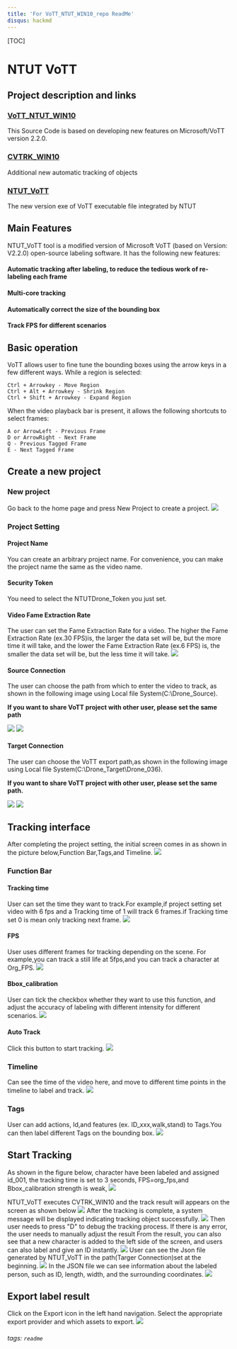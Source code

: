 ```yaml
---
title: 'For VoTT_NTUT_WIN10_repo ReadMe'
disqus: hackmd
---
```

[TOC]
# NTUT VoTT
##  Project description and links

###  [VoTT_NTUT_WIN10](https://github.com/masteree108/VoTT_NTUT_WIN10)
This Source Code is based on developing new features on Microsoft/VoTT version 2.2.0.


###  [CVTRK_WIN10](https://github.com/masteree108/CVTRK_WIN10)
Additional new automatic tracking of objects

###  [NTUT_VoTT](https://drive.google.com/file/d/1DsavbWK5Ly8vZCAcbyCEPsk3zpRld34C/view?usp=sharing)
The new version exe of VoTT executable file integrated by NTUT

##  Main Features
NTUT_VoTT tool is a modified version of Microsoft VoTT (based on Version: V2.2.0) open-source labeling software. It has the following new features:
####  Automatic tracking after labeling, to reduce the tedious work of re-labeling each frame
#### Multi-core tracking
#### Automatically correct the size of the bounding box
#### Track FPS for different scenarios

##  Basic operation
VoTT allows user to fine tune the bounding boxes using the arrow keys in a few different ways. While a region is selected:
```gherkin=
Ctrl + Arrowkey - Move Region
Ctrl + Alt + Arrowkey - Shrink Region
Ctrl + Shift + Arrowkey - Expand Region
```
When the video playback bar is present, it allows the following shortcuts to select frames:
```gherkin=
A or ArrowLeft - Previous Frame
D or ArrowRight - Next Frame
Q - Previous Tagged Frame
E - Next Tagged Frame
```
##  Create a new project

###  New project
Go back to the home page and press New Project to create a project.
![](https://i.imgur.com/awsb5BL.png)

###  Project Setting

#### Project Name
You can create an arbitrary project name. For convenience, you can make the project name the same as the video name.

#### Security Token
You need to select the NTUTDrone_Token you just set.

#### Video Fame Extraction Rate 
The user can set the Fame Extraction Rate for a video. The higher the Fame Extraction Rate (ex.30 FPS)is, the larger the data set will be, but the more time it will take, and the lower the Fame Extraction Rate (ex.6 FPS) is, the smaller the data set will be, but the less time it will take.
![](https://i.imgur.com/gJ6vWLE.png)

#### Source Connection
The user can choose the path from which to enter the video to track, as shown in the following image using Local file System(C:\Drone_Source).

**If you want to share VoTT project with other user, please set the same path**

![](https://i.imgur.com/23wViLg.png)
![](https://i.imgur.com/fl5znJz.png)

#### Target Connection
The user can choose the VoTT export path,as shown in the following image using Local file System(C:\Drone_Target\Drone_036).

**If you want to share VoTT project with other user, please set the same path.**

![](https://i.imgur.com/AR9xnrj.png)
![](https://i.imgur.com/C7VzdnN.png)

## Tracking interface 
After completing the project setting, the initial screen comes in as shown in the picture below,Function Bar,Tags,and Timeline.
![](https://i.imgur.com/znWPq6B.jpg)

### Function Bar
#### Tracking time 
User can set the time they want to track.For example,if project setting set video with 6 fps and a Tracking time of 1 will track 6 frames.if Tracking time set 0 is mean only tracking next frame.
![](https://i.imgur.com/UoIWGHT.png)

#### FPS
User uses different frames for tracking depending on the scene. For example,you can track a still life at 5fps,and you can track a character at Org_FPS.
![](https://i.imgur.com/1Xpcrxe.png)

#### Bbox_calibration
User can tick the checkbox whether they want to use this function, and adjust the accuracy of labeling with different intensity for different scenarios.
![](https://i.imgur.com/fOOGrfr.png)

#### Auto Track
Click this button to start tracking.
![](https://i.imgur.com/WmIvGEv.png)


### Timeline
Can see the time of the video here, and move to different time points in the timeline to label and track.
![](https://i.imgur.com/Ut7M1RC.png)

### Tags 
User can add actions, Id,and features (ex. ID_xxx,walk,stand) to Tags.You can then label different Tags on the bounding box.
![](https://i.imgur.com/KLQZdcv.png)

## Start Tracking 
As shown in the figure below, character have been labeled and assigned id_001, the tracking time is set to 3 seconds, FPS=org_fps,and Bbox_calibration strength is weak,
![](https://i.imgur.com/qqSjmKZ.jpg)

NTUT_VoTT executes CVTRK_WIN10 and the track result will appears on the screen as shown below
![](https://i.imgur.com/OyMyBKO.jpg)
After the tracking is complete, a system message will be displayed indicating tracking object successfully.
![](https://i.imgur.com/Om9m814.jpg)
Then user needs to press "D" to debug the tracking process. If there is any error, the user needs to manually adjust the result
From the result, you can also see that a new character is added to the left side of the screen, and users can also label and give an ID instantly.
![](https://i.imgur.com/ExAbv6V.jpg)
User can see the Json file generated by NTUT_VoTT in the path(Targer Connection)set at the beginning.
![](https://i.imgur.com/WAYRPW5.png)
In the JSON file we can see information about the labeled person, such as ID, length, width, and the surrounding coordinates.
![](https://i.imgur.com/DxhgDtF.png)

## Export label result

Click on the Export icon in the left hand navigation. Select the appropriate export provider and which assets to export.
![](https://i.imgur.com/tjoAYHG.png)




###### tags: `readme`